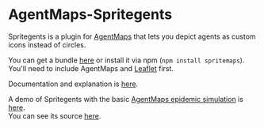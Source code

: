 # AgentMaps-Spritegents

Spritegents is a plugin for [AgentMaps](https://github.com/noncomputable/AgentMaps) that lets you depict agents as custom icons instead of circles.

You can get a bundle [here]() or install it via npm (`npm install spritemaps`). 
You'll need to include AgentMaps and [Leaflet](https://leafletjs.com/download.html) first.

Documentation and explanation is [here](https://noncomputable.github.io/AgentMaps-Spritegents/docs/).

A demo of Spritegents with the basic [AgentMaps epidemic simulation](https://noncomputable.github.io/AgentMaps/demos/epidemic/epidemic.html) is [here](https://noncomputable.github.io/AgentMaps-Spritegents/demos/epidemic/epidemic.html).  
You can see its source [here](https://github.com/noncomputable/AgentMaps-Spritegents/tree/gh-pages/demos/epidemic).
